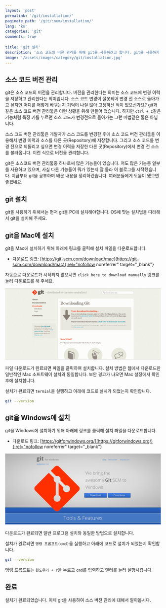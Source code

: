 ```yaml
---
layout: 'post'
permalink: '/git/installation/'
paginate_path: '/git/:num/installation/'
lang: 'ko'
categories: 'git'
comments: true

title: 'git 설치'
description: '소스 코드의 버전 관리를 위해 git을 사용하려고 합니다. git을 사용하기 위해 git을 설치합니다.'
image: '/assets/images/category/git/installation.jpg'
---
```


## 소스 코드 버전 관리
git은 소스 코드의 버전을 관리합니다. 버전을 관리한다는 의미는 소스 코드에 변경 이력을 저장하고 관리한다는 의미입니다. 소스 코드 변경이 잘못되어 변경 전 소스로 돌아가고 싶지만 어디를 어떻게 바꿔는지 기억이 나질 않아 고생하신 적이 있으신가요? git과 같은 소스 코드 버전 관리툴은 이런 상황을 위해 만들어 졌습니다. 하지만 ```ctrl + z```같은 기능처럼 특정 키를 누르면 소스 코드가 변경전으로 돌아가는 그런 마법같은 툴은 아닙니다.

소스 코드 버전 관리툴은 개발자가 소스 코드를 변경한 후에 소스 코드 버전 관리툴을 이용해서 변경 이력과 소스를 다른 곳(Repository)에 저장합니다. 그리고 소스 코드를 변경 전으로 되돌리고 싶으면 변경 이력을 저장한 다른 곳(Repository)에서 변경 전 소스를 불러옵니다. 이런 식으로 버전을 관리합니다.

git은 소스코드 버전 관리툴중 하나로써 많은 기능들이 있습니다. 저도 많은 기능중 일부를 사용하고 있으며, 사실 다른 기능들이 뭐가 있는지 잘 몰라 이 블로그를 시작했습니다. 지금부터 git을 공부하며 배운 내용을 정리하겠습니다. 여러분들에게 도움이 됐으면 좋겠네요.

## git 설치
git을 사용하기 위해서는 먼저 git을 PC에 설치해야합니다. OS에 맞는 설치법을 따라해서 git을 설치해 주세요.

## git을 Mac에 설치
git을 Mac에 설치하기 위해 아래에 링크를 클릭해 설치 파일을 다운로드합니다.

- 다운로드 링크: [https://git-scm.com/download/mac](https://git-scm.com/download/mac){:rel="nofollow noreferrer" target="_blank"}

자동으로 다운로드가 시작되지 않으시면 ```click here to download manually``` 링크를 눌러 다운로드를 해 주세요.

![git download for mac](/assets/images/category/git/installation/download_mac.png)

파일 다운로드가 완료되면 파일을 클릭하여 설치합니다. 설치 방법은 웹에서 다운로드한 일반적인 Mac 소프트웨어 설치와 동일합니다. 보안 경고가 나오면 Mac 설정에서 확인후에 설치합니다.

설치가 완료되면 ```termial```을 실행하고 아래에 코드로 설치가 되었는지 확인합니다.

```bash
git --version
```

## git을 Windows에 설치
git을 Windows에 설치하기 위해 아래에 링크를 클릭해 설치 파일을 다운로드합니다.

- 다운로드 링크: [https://gitforwindows.org/](https://gitforwindows.org/){:rel="nofollow noreferrer" target="_blank"}

![git download for windows](/assets/images/category/git/installation/download_windows.png)

다운로드가 완료되면 일반 프로그램 설치와 동일한 방법으로 설치합니다.

설치가 완료되면 ```명령 프롬프트(cmd)```을 실행하고 아래에 코드로 설치가 되었는지 확인합니다.

```bash
git --version
```
명령 프롬프트는 ```윈도우키 + r```을 누르고 ```cmd```를 입력하고 엔터를 눌러 실행시킵니다.

## 완료
설치가 완료되었습니다. 이제 git을 사용하여 소스 버전 관리에 대해서 알아봅시다.